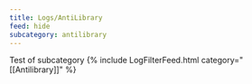 ```yaml
---
title: Logs/AntiLibrary
feed: hide
subcategory: antilibrary
---
```

Test of subcategory
{% include LogFilterFeed.html category="[[Antilibrary]]" %}